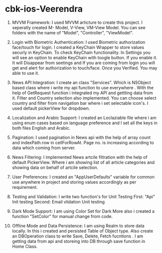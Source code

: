 # cbk-ios-Veerendra

1. MVVM Framework: I used MVVM articture to create this project. I seperatly created M- Model, V-View, VM-View Model. You can see folders with the name of "Model", "Controller", "ViewModel".

2. Login with Biometric Authentication: I used Biometric authorization face/touch for login. I created a KeyChain Wrapper to store values securly in KeyChain. To check KeyChain functionality. In Settings you will see an option to enable KeyChain with toogle button. If you enable it. It will Disappear from seetings and If you are coming from login you will get and alert for authorization to touch/face. Once you Verified. You may able to use it.

3. News API Integration: I create an class "Services". Which is NSObject based class where i write my api function to use everywhere  . With the help of GetRequest function i integrated my API and gettting data from it. Filter and Country selection also implemented. You can choose select country and filter from navigation bar where i set selectable icon's. I used default pickerView for dropdown.

4. Localization and Arabic Support: I created an Loclaziable file where i am using enum cases based on language preference and I set all the keys in both files English and Arabic.

5. Pagination: I used pagination in News api with the help of array count and indexPath.row in cellForRowAt. Page no. is increasing according to data which coming from server.

6. News Filtering: I implemented News artcile filtration with the help of default PickerView. Where i am showing list of all article categories and showing data on behalf of artcile selection.

7. User Preferences: I created an "AppUserDefaults" variable for common use anywhere in project and storing values accordingly as per requirement.

8. Testing and Validation: I write two function's for Unit Testing 
   First: "Api" Init testing 
   Second: Email vlidation Unit testing
   
9. Dark Mode Support: I am using Color Set for Dark More also i created a function "SetColor" for manual change from code.

10. Offline Mode and Data Persistence: I am using Realm to store data locally. In this i created and persisted Table of Object type. Also create an DBOperation class to write Save, Delete, Fetch fucntions .
    I am getting data from api and storeing into DB through save function in Home Class. 
